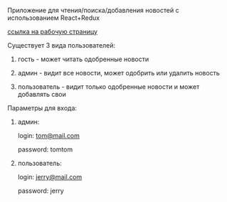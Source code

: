 Приложение для чтения/поиска/добавления новостей с использованием React+Redux

[ссылка на рабочую страницу](https://juliazaykas.github.io/news-blog-react/)

Существует 3 вида пользователей:

1) гость - может читать одобренные новости

2) админ - видит все новости, может одобрить или удалить новость

3) пользователь - видит только одобренные новости и может добавлять свои

Параметры для входа:
1) админ:

    login: tom@mail.com
	
    password: tomtom
2) пользователь:

    login: jerry@mail.com
	
    password: jerry
